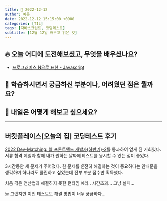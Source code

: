 ```yaml
---
title: 📸 2022-12-12
author: 예은
date: 2022-12-12 15:15:00 +0900
categories: [TIL]
tags: [자바스크립트, 코딩테스트]
subtitle: [12월 12일 배우고 읽은 것]
---
```


## 🔥 오늘 어디에 도전해보셨고, 무엇을 배우셨나요?

- [프로그래머스 N으로 표현 - Javascript](/posts/programmers-42895/)

## 🌊 학습하시면서 궁금하신 부분이나, 어려웠던 점은 뭘까요?

## 🌟 내일은 어떻게 해보고 싶으세요?

---

## 버킷플레이스[오늘의 집] 코딩테스트 후기

[2022 Dev-Matching: 웹 프론트엔드 개발자(하반기)-2](https://career.programmers.co.kr/competitions/2990)를 통과하여 얻게 된 기회였다. 서류 합격 메일과 함께 내가 원하는 날짜에 테스트를 응시할 수 있는 점이 좋았다.

3시간동안 세 문제가 주어졌다. 한 문제를 온전히 해결하는 것이 중요하다는 안내문을 생각하며 하나라도 클린하고 싶었는데 전부 부분 점수만 획득했다.

처음 겪은 연산법과 해결하지 못한 런타임 에러.. 시간초과... 그냥 실패...

늘 그랬지만 이번 테스트도 해결 방법이 너무 궁금하다...
